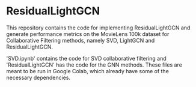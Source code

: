 # ResidualLightGCN

This repository contains the code for implementing ResidualLightGCN and generate performance metrics on the MovieLens 100k dataset for Collaborative Filtering methods, namely SVD, LightGCN and ResidualLightGCN.

'SVD.ipynb' contains the code for SVD collaborative filtering and 'ResidualLightGCN' has the code for the GNN methods. These files are meant to be run in Google Colab, which already have some of the necessary dependencies.